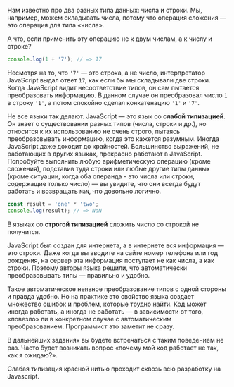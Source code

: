 
Нам известно про два разных типа данных: числа и строки. Мы, например, можем складывать числа, потому что операция сложения — это операция для типа «числа».

А что, если применить эту операцию не к двум числам, а к числу и строке?

```javascript
console.log(1 + '7'); // => 17
```

Несмотря на то, что `'7'` — это строка, а не число, интерпретатор JavaScript выдал ответ `17`, как если бы мы складывали две строки. Когда JavaScript видит несоответствие типов, он сам пытается преобразовать информацию. В данном случае он преобразовал число `1` в строку `'1'`, а потом спокойно сделал конкатенацию `'1'` и `'7'`.

Не все языки так делают. JavaScript — это язык со **слабой типизацией**. Он знает о существовании разных типов (числа, строки и др.), но относится к их использованию не очень строго, пытаясь преобразовывать информацию, когда это кажется разумным. Иногда JavaScript даже доходит до крайностей. Большинство выражений, не работающих в других языках, прекрасно работают в JavaScript. Попробуйте выполнить любую арифметическую операцию (кроме сложения), подставив туда строки или любые другие типы данных (кроме ситуации, когда оба операнда - это числа или строки, содержащие только число) — вы увидите, что они всегда будут работать и возвращать `NaN`, что довольно логично.

```javascript
const result = 'one' * 'two';
console.log(result); // => NaN
```

В языках со **строгой типизацией** сложить число со строкой не получится.

JavaScript был создан для интернета, а в интернете вся информация — это строки. Даже когда вы вводите на сайте номер телефона или год рождения, на сервер эта информация поступает не как числа, а как строки. Поэтому авторы языка решили, что автоматически преобразовывать типы — правильно и удобно.

Такое автоматическое неявное преобразование типов с одной стороны и правда удобно. Но на практике это свойство языка создает множество ошибок и проблем, которые трудно найти. Код может иногда работать, а иногда не работать — в зависимости от того, «повезло» ли в конкретном случае с автоматическим преобразованием. Программист это заметит не сразу.

В дальнейших заданиях вы будете встречаться с таким поведением не раз. Часто будет возникать вопрос «почему мой код работает не так, как я ожидаю?».

Слабая типизация красной нитью проходит сквозь всю разработку на Javascript.
